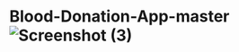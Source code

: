 # Blood-Donation-App-master![Screenshot (3)](https://user-images.githubusercontent.com/92217057/199742434-be5ea2f7-2f18-455b-b815-0597e877c156.png)
